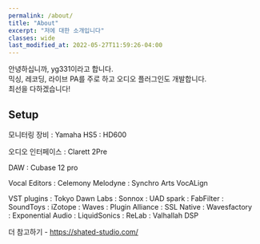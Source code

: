```yaml
---
permalink: /about/
title: "About"
excerpt: "저에 대한 소개입니다"
classes: wide
last_modified_at: 2022-05-27T11:59:26-04:00
---
```


안녕하십니까, yg331이라고 합니다.  
믹싱, 레코딩, 라이브 PA를 주로 하고 오디오 플러그인도 개발합니다.  
최선을 다하겠습니다!  

## Setup  

모니터링 장비
:   Yamaha HS5
:   HD600

오디오 인터페이스
:   Clarett 2Pre

DAW
:   Cubase 12 pro  

Vocal Editors
:   Celemony Melodyne
:   Synchro Arts VocALign

VST plugins
:   Tokyo Dawn Labs
:   Sonnox
:   UAD spark
:   FabFilter
:   SoundToys
:   iZotope
:   Waves
:   Plugin Alliance
:   SSL Native
:   Wavesfactory  
:   Exponential Audio
:   LiquidSonics
:   ReLab
:   Valhallah DSP

더 참고하기 - <https://shated-studio.com/>  
